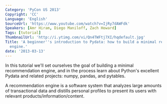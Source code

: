 ```yaml
---
Category: 'PyCon US 2013'
Copyright: 'CC'
Language: 'English'
SourceUrl: 'https://www.youtube.com/watch?v=IjRy7dAWFdk'
Speakers: [Amr Hiram, Diego Maniloff, Zach Howard]
Tags: [tutorial]
ThumbnailUrl: 'http://i.ytimg.com/vi/Qn4TWFtj7XI/hqdefault.jpg'
Title: 'A beginner''s introduction to Pydata: how to build a minimal recommendation
  engine.'
date: '2013-03-13'
---
```

In this tutorial we'll set ourselves the goal of building a minimal recommendation engine, and in the process learn about Python's excellent Pydata and related projects: numpy, pandas, and pytables.

A recommendation engine is a software system that analyzes large amounts of transactional data and distills personal profiles to present its users with relevant products/information/content.